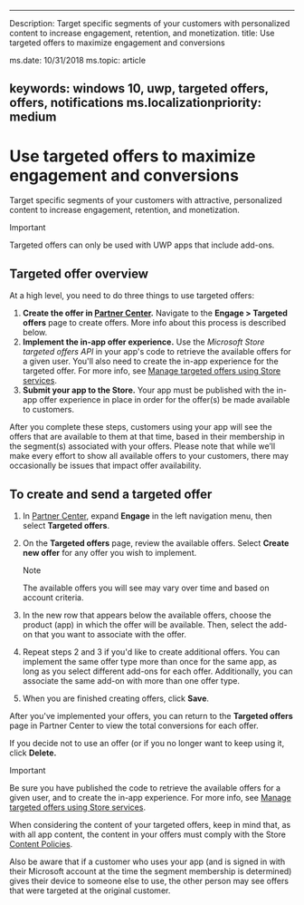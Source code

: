 ﻿---

Description: Target specific segments of your customers with personalized content to increase engagement, retention, and monetization.
title: Use targeted offers to maximize engagement and conversions

ms.date: 10/31/2018
ms.topic: article


keywords: windows 10, uwp, targeted offers, offers, notifications
ms.localizationpriority: medium
---

# Use targeted offers to maximize engagement and conversions

Target specific segments of your customers with attractive, personalized content to increase engagement, retention, and monetization.

> [!IMPORTANT]
> Targeted offers can only be used with UWP apps that include add-ons.

## Targeted offer overview

At a high level, you need to do three things to use targeted offers:

1. **Create the offer in [Partner Center](https://partner.microsoft.com/dashboard).** Navigate to the **Engage > Targeted offers** page to create offers. More info about this process is described below.
2. **Implement the in-app offer experience.** Use the *Microsoft Store targeted offers API* in your app's code to retrieve the available offers for a given user. You'll also need to create the in-app experience for the targeted offer. For more info, see [Manage targeted offers using Store services](../monetize/manage-targeted-offers-using-windows-store-services.md).
3. **Submit your app to the Store.** Your app must be published with the in-app offer experience in place in order for the offer(s) be made available to customers.

After you complete these steps, customers using your app will see the offers that are available to them at that time, based in their membership in the segment(s) associated with your offers. Please note that while we’ll make every effort to show all available offers to your customers, there may occasionally be issues that impact offer availability.


## To create and send a targeted offer

1.  In [Partner Center](https://partner.microsoft.com/dashboard), expand **Engage** in the left navigation menu, then select **Targeted offers**.
2.  On the **Targeted offers** page, review the available offers. Select **Create new offer** for any offer you wish to implement.

    > [!NOTE]
    > The available offers you will see may vary over time and based on account criteria.

3.  In the new row that appears below the available offers, choose the product (app) in which the offer will be available. Then, select the add-on that you want to associate with the offer.
4.  Repeat steps 2 and 3 if you'd like to create additional offers. You can implement the same offer type more than once for the same app, as long as you select different add-ons for each offer. Additionally, you can associate the same add-on with more than one offer type.
5.  When you are finished creating offers, click **Save**.

After you've implemented your offers, you can return to the **Targeted offers** page in Partner Center to view the total conversions for each offer.

If you decide not to use an offer (or if you no longer want to keep using it, click **Delete.**

> [!IMPORTANT]
> Be sure you have published the code to retrieve the available offers for a given user, and to create the in-app experience. For more info, see [Manage targeted offers using Store services](../monetize/manage-targeted-offers-using-windows-store-services.md).
>
> When considering the content of your targeted offers, keep in mind that, as with all app content, the content in your offers must comply with the Store [Content Policies](https://docs.microsoft.com/en-us/legal/windows/agreements/store-policies).
>
> Also be aware that if a customer who uses your app (and is signed in with their Microsoft account at the time the segment membership is determined) gives their device to someone else to use, the other person may see offers that were targeted at the original customer.

